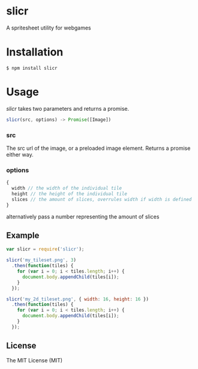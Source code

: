 # slicr
A spritesheet utility for webgames

# Installation
```
$ npm install slicr
```

# Usage
*slicr* takes two parameters and returns a promise.

```javascript
slicr(src, options) -> Promise([Image])
```

### src
The src url of the image, or a preloaded image element. Returns a promise either way.

### options
```javascript
{
  width // the width of the individual tile
  height // the height of the individual tile
  slices // the amount of slices, overrules width if width is defined
}
```
alternatively pass a number representing the amount of slices

## Example
```javascript
var slicr = require('slicr');

slicr('my_tileset.png', 3)
  .then(function(tiles) {
    for (var i = 0; i < tiles.length; i++) {
      document.body.appendChild(tiles[i]);
    }
  });

slicr('my_2d_tileset.png', { width: 16, height: 16 })
  .then(function(tiles) {
    for (var i = 0; i < tiles.length; i++) {
      document.body.appendChild(tiles[i]);
    }
  });
```

## License
The MIT License (MIT)
